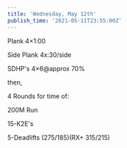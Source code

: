 ```yaml
---
title: 'Wednesday, May 12th'
publish_time: '2021-05-11T23:55:00Z'
---
```


Plank 4×1:00

Side Plank 4x:30/side

SDHP's 4×6\@approx 70%

then,

4 Rounds for time of:

200M Run

15-K2E's

5-Deadlifts (275/185)(RX+ 315/215)
